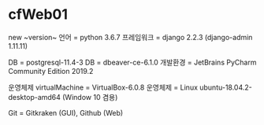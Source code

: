 # cfWeb01
new
~version~
언어 = python 3.6.7
프레임워크 = django 2.2.3 (django-admin 1.11.11)

DB = postgresql-11.4-3
DB = dbeaver-ce-6.1.0
개발환경 = JetBrains PyCharm Community Edition 2019.2

운영체제
virtualMachine  = VirtualBox-6.0.8
운영체제 = Linux ubuntu-18.04.2-desktop-amd64 (Window 10 겸용)

Git = Gitkraken (GUI), Github (Web)
